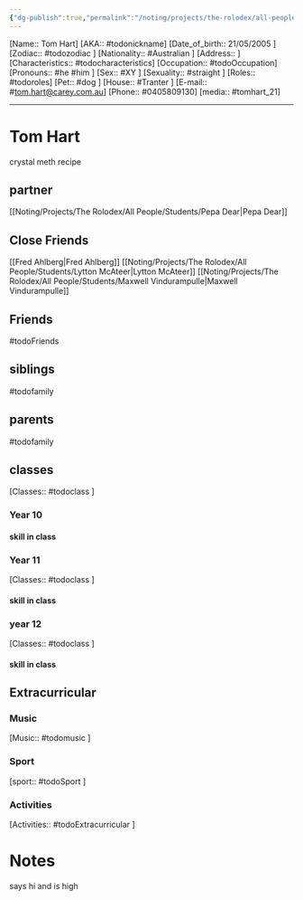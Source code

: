 ```yaml
---
{"dg-publish":true,"permalink":"/noting/projects/the-rolodex/all-people/students/tom-hart/","dgHomeLink":true,"dgPassFrontmatter":false}
---
```


[Name:: Tom Hart]
[AKA:: #todonickname]
[Date_of_birth:: 21/05/2005 ]
[Zodiac:: #todozodiac ]
[Nationality:: #Australian ]
[Address:: ]
[Characteristics::  #todocharacteristics]
[Occupation:: #todoOccupation]
[Pronouns:: #he #him  ]
[Sex:: #XY ]
[Sexuality:: #straight ]
[Roles:: #todoroles]
[Pet:: #dog ]
[House:: #Tranter ]
[E-mail:: #tom.hart@carey.com.au]
[Phone:: #0405809130]
[media:: #tomhart_21]


---

# Tom Hart
crystal meth recipe
## partner
[[Noting/Projects/The Rolodex/All People/Students/Pepa Dear|Pepa Dear]]

## Close Friends
[[Fred Ahlberg|Fred Ahlberg]]
[[Noting/Projects/The Rolodex/All People/Students/Lytton McAteer|Lytton McAteer]]
[[Noting/Projects/The Rolodex/All People/Students/Maxwell Vindurampulle|Maxwell Vindurampulle]]
## Friends
#todoFriends

## siblings
#todofamily

## parents
#todofamily


## classes
[Classes:: #todoclass ]

### Year 10

#### skill in class

### Year 11
[Classes:: #todoclass ]

#### skill in class

### year 12
[Classes:: #todoclass ]

#### skill in class

## Extracurricular

### Music
[Music:: #todomusic ]

### Sport
[sport:: #todoSport ]

### Activities
[Activities:: #todoExtracurricular ]


# Notes

says hi
and is high